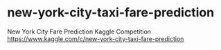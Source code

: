 # new-york-city-taxi-fare-prediction
New York City Fare Prediction Kaggle Competition https://www.kaggle.com/c/new-york-city-taxi-fare-prediction
